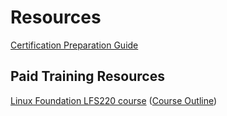 # Resources

[Certification Preparation Guide](http://training.linuxfoundation.org/download-free-certification-prep-guide)

## Paid Training Resources

[Linux Foundation LFS220 course](http://training.linuxfoundation.org/linux-courses/system-administration-training/linux-system-administration) ([Course Outline](http://training.linuxfoundation.org/linux-courses/linux-system-administration/outline))